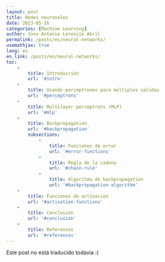 ```yaml
---
layout: post
title: Redes neuronales
date: 2023-05-26
categories: [Machine Learning]
author: Jose Antonio Lorencio Abril
permalink: /posts/es/neural-networks/
usemathjax: true
lang: es
en_link: /posts/en/neural-networks/
toc:
    -
        title: Introducción
        url: '#intro'
    -
        title: Usando perceptrones para múltiples salidas
        url: '#perceptrons'
    -
        title: Multilayer perceptrons (MLP)
        url: '#mlp'
    -
        title: Backpropagation
        url: '#backpropagation'
        subsections:
            -
                title: Funciones de error
                url: '#error-functions'
            -
                title: Regla de la cadena
                url: '#chain-rule'
            -
                title: Algoritmo de backpropagation
                url: '#backpropagation-algorithm'
    -
        title: Funciones de activación
        url: '#activation-functions'
    -
        title: Conclusión
        url: '#conclusion'
    -
        title: References
        url: '#references'
---
```


Este post no está traducido todavía :(